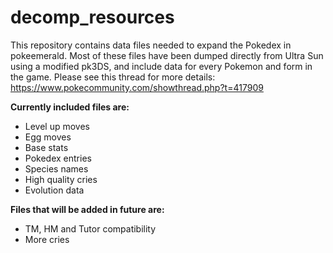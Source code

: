 # decomp_resources

This repository contains data files needed to expand the Pokedex in pokeemerald. Most of these files have been dumped directly from Ultra Sun 
using a modified pk3DS, 
and include data for every Pokemon and form in the game. Please see this thread for more details: https://www.pokecommunity.com/showthread.php?t=417909


**Currently included files are:**


- Level up moves
- Egg moves
- Base stats
- Pokedex entries
- Species names
- High quality cries
- Evolution data


**Files that will be added in future are:**


- TM, HM and Tutor compatibility
- More cries
